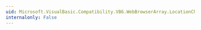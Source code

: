 ```yaml
---
uid: Microsoft.VisualBasic.Compatibility.VB6.WebBrowserArray.LocationChanged
internalonly: False
---
```


